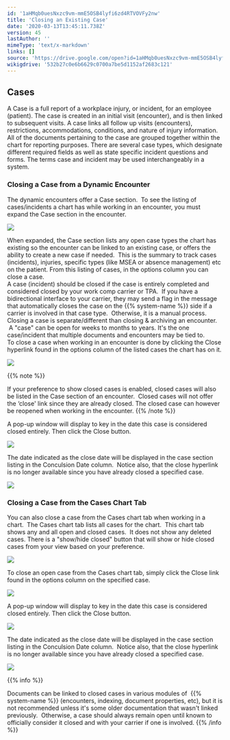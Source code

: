 ```yaml
---
id: '1aHMqb0uesNxzc9vm-mmE5OSB4lyfi6zd4RTVOVFy2nw'
title: 'Closing an Existing Case'
date: '2020-03-13T13:45:11.738Z'
version: 45
lastAuthor: ''
mimeType: 'text/x-markdown'
links: []
source: 'https://drive.google.com/open?id=1aHMqb0uesNxzc9vm-mmE5OSB4lyfi6zd4RTVOVFy2nw'
wikigdrive: '532b27c0e6b6629c0700a7be5d1152af2683c121'
---
```

## **Cases**

A Case is a full report of a workplace injury, or incident, for an employee (patient). The case is created in an initial visit (encounter), and is then linked to subsequent visits. A case links all follow up visits (encounters), restrictions, accommodations, conditions, and nature of injury information. All of the documents pertaining to the case are grouped together within the chart for reporting purposes. There are several case types, which designate different required fields as well as state specific incident questions and forms. The terms case and incident may be used interchangeably in a system.

### **Closing a Case from a Dynamic Encounter**

The dynamic encounters offer a Case section.  To see the listing of cases/incidents a chart has while working in an encounter, you must expand the Case section in the encounter.  


![](../closing-an-existing-case.assets/53634e10054f1002bb6009bf2c547b91.png)


When expanded, the Case section lists any open case types the chart has existing so the encounter can be linked to an existing case, or offers the ability to create a new case if needed.  This is the summary to track cases (incidents), injuries, specific types (like MSEA or absence management) etc on the patient. From this listing of cases, in the options column you can close a case.  
A case (incident) should be closed if the case is entirely completed and considered closed by your work comp carrier or TPA.  If you have a bidirectional interface to your carrier, they may send a flag in the message that automatically closes the case on the {{% system-name %}} side if a carrier is involved in that case type.  Otherwise, it is a manual process.  
Closing a case is separate/different than closing & archiving an encounter.  A "case" can be open for weeks to months to years. It's the one case/incident that multiple documents and encounters may be tied to.  
To close a case when working in an encounter is done by clicking the Close hyperlink found in the options column of the listed cases the chart has on it.


![](../closing-an-existing-case.assets/860813d300e806d443b5c4b09e1218ba.png)


{{% note %}}

If your preference to show closed cases is enabled, closed cases will also be listed in the Case section of an encounter.  Closed cases will not offer the ‘close' link since they are already closed. The closed case can however be reopened when working in the encounter.
{{% /note %}}

A pop-up window will display to key in the date this case is considered closed entirely. Then click the Close button.


![](../closing-an-existing-case.assets/320dba5860432224ff0d3311266661de.png)


The date indicated as the close date will be displayed in the case section listing in the Conculsion Date column.  Notice also, that the close hyperlink is no longer available since you have already closed a specified case.


![](../closing-an-existing-case.assets/245c712d3a6b291a124847c942ea7288.png)


### **Closing a Case from the Cases Chart Tab**

You can also close a case from the Cases chart tab when working in a chart.  The Cases chart tab lists all cases for the chart.  This chart tab shows any and all open and closed cases.  It does not show any deleted cases. There is a "show/hide closed" button that will show or hide closed cases from your view based on your preference.


![](../closing-an-existing-case.assets/99ca7c2d5471e766e207d4b30a10f00d.png)


To close an open case from the Cases chart tab, simply click the Close link found in the options column on the specified case.


![](../closing-an-existing-case.assets/01c78062bce038cf6f229046b233c8d4.png)


A pop-up window will display to key in the date this case is considered closed entirely. Then click the Close button.


![](../closing-an-existing-case.assets/320dba5860432224ff0d3311266661de.png)


The date indicated as the close date will be displayed in the case section listing in the Conculsion Date column.  Notice also, that the close hyperlink is no longer available since you have already closed a specified case.


![](../closing-an-existing-case.assets/245c712d3a6b291a124847c942ea7288.png)


{{% info %}}

Documents can be linked to closed cases in various modules of  {{% system-name %}} (encounters, indexing, document properties, etc), but it is not recommended unless it's some older documentation that wasn't linked previously.  Otherwise, a case should always remain open until known to officially consider it closed and with your carrier if one is involved.
{{% /info %}}


